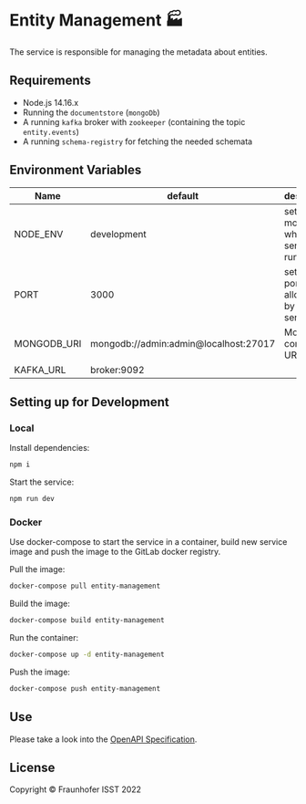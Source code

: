 # Entity Management 🏭

The service is responsible for managing the metadata about entities.

## Requirements

+ Node.js 14.16.x
+ Running the `documentstore` (`mongoDb`)
+ A running `kafka` broker with `zookeeper` (containing the topic `entity.events`)
+ A running `schema-registry` for fetching the needed schemata

## Environment Variables

| Name                | default                               | description                                                                                 |
|---------------------|---------------------------------------|---------------------------------------------------------------------------------------------|
| NODE_ENV            | development                           | sets the mode in which the service runs                                                     |
| PORT                | 3000                                  | sets the port allocated by the service                                                      |
| MONGODB_URI         | mongodb://admin:admin@localhost:27017 | MongoDB connection URI                                                                      |
| KAFKA_URL           | broker:9092                           |                                                                                             |

## Setting up for Development

### Local

Install dependencies:

```sh
npm i
```

Start the service:

```sh
npm run dev
```

### Docker

Use docker-compose to start the service in a container, build new service image and push the image to the GitLab docker registry.

Pull the image:

```sh
docker-compose pull entity-management
```

Build the image:

```sh
docker-compose build entity-management
```

Run the container:

```sh
docker-compose up -d entity-management
```

Push the image:

```sh
docker-compose push entity-management
```

## Use

Please take a look into the [OpenAPI Specification](./apiDoc/openapi.yml).

## License

Copyright © Fraunhofer ISST 2022
